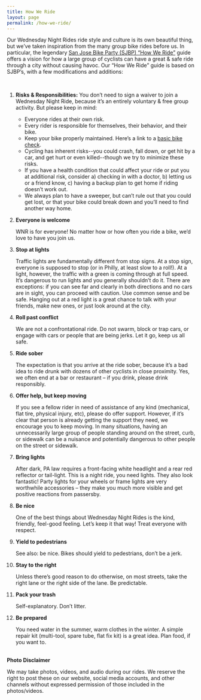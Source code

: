 ```yaml
---
title: How We Ride
layout: page
permalink: /how-we-ride/
---
```


Our Wednesday Night Rides ride style and culture is its own beautiful thing, but we’ve taken inspiration from the many group bike rides before us. In particular, the legendary [San Jose Bike Party (SJBP) “How We Ride”](https://www.google.com/url?q=https://www.sjbikeparty.org/how-we-ride/&sa=D&source=docs&ust=1671680518977370&usg=AOvVaw28Xm-C2gyWvnpITluYBRx2) guide offers a vision for how a large group of cyclists can have a great & safe ride through a city without causing havoc. Our “How We Ride” guide is based on SJBP’s, with a few modifications and additions:

&nbsp;

1. **Risks & Responsibilities:** You don’t need to sign a waiver to join a Wednesday Night Ride, because it’s an entirely voluntary & free group activity. But please keep in mind: 

   * Everyone rides at their own risk.
   * Every rider is responsible for themselves, their behavior, and their bike.
   * Keep your bike properly maintained. Here’s a link to a [basic bike check](https://bikepgh.org/2017/03/09/bike-video-abc-quick-check/).
   * Cycling has inherent risks--you could crash, fall down, or get hit by a car, and get hurt or even killed--though we try to minimize these risks.
   * If you have a health condition that could affect your ride or put you at additional risk, consider a) checking in with a doctor, b) letting us or a friend know, c) having a backup plan to get home if riding doesn’t work out.
   * We always plan to have a sweeper, but can’t rule out that you could get lost, or that your bike could break down and you’ll need to find another way home.

1. **Everyone is welcome**

    WNR is for everyone! No matter how or how often you ride a bike, we’d love to have you join us.       

1. **Stop at lights**

    Traffic lights are fundamentally different from stop signs. At a stop sign, everyone is supposed to stop (or in Philly, at least slow to a roll!). At a light, however, the traffic with a green is coming through at full speed. It’s dangerous to run lights and you generally shouldn’t do it. There are exceptions: if you can see far and clearly in both directions and no cars are in sight, you can proceed with caution. Use common sense and be safe. Hanging out at a red light is a great chance to talk with your friends, make new ones, or just look around at the city.

1. **Roll past conflict**

    We are not a confrontational ride. Do not swarm, block or trap cars, or engage with cars or people that are being jerks. Let it go, keep us all safe.

1. **Ride sober**

    The expectation is that you arrive at the ride sober, because it’s a bad idea to ride drunk with dozens of other cyclists in close proximity. Yes, we often end at a bar or restaurant – if you drink, please drink responsibly. 

1. **Offer help, but keep moving**

    If you see a fellow rider in need of assistance of any kind (mechanical, flat tire, physical injury, etc), please do offer support. However, if it’s clear that person is already getting the support they need, we encourage you to keep moving. In many situations, having an unnecessarily large group of people standing around on the street, curb, or sidewalk can be a nuisance and potentially dangerous to other people on the street or sidewalk. 

1. **Bring lights**

    After dark, PA law requires a front-facing white headlight and a rear red reflector or tail-light. This is a night ride, you need lights. They also look fantastic! Party lights for your wheels or frame lights are very worthwhile accessories – they make you much more visible and get positive reactions from passersby.

1. **Be nice**

    One of the best things about Wednesday Night Rides is the kind, friendly, feel-good feeling. Let’s keep it that way! Treat everyone with respect.

1. **Yield to pedestrians**

    See also: be nice. Bikes should yield to pedestrians, don’t be a jerk.

1. **Stay to the right**

    Unless there’s good reason to do otherwise, on most streets, take the right lane or the right side of the lane. Be predictable.

1. **Pack your trash**

    Self-explanatory. Don’t litter.

1. **Be prepared**

    You need water in the summer, warm clothes in the winter. A simple repair kit (multi-tool, spare tube, flat fix kit) is a great idea. Plan food, if you want to.

&nbsp;  
**Photo Disclaimer**

We may take photos, videos, and audio during our rides. We reserve the right to post these on our website, social media accounts, and other channels without expressed permission of those included in the photos/videos. 

&nbsp;  
